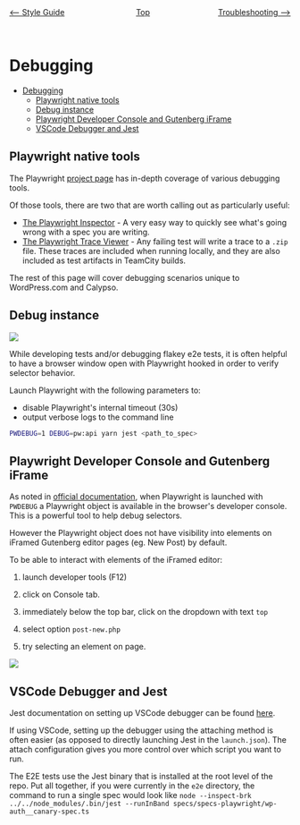 <div style="width: 45%; float:left" align="left"><a href="./style_guide.md"><-- Style Guide</a> </div>
<div style="width: 5%; float:left" align="center"><a href="./../README.md">Top</a></div>
<div style="width: 45%; float:right"align="right"><a href="./troubleshooting.md"> Troubleshooting --></a> </div>

<br><br>

# Debugging

<!-- TOC -->

- [Debugging](#debugging)
    - [Playwright native tools](#playwright-native-tools)
    - [Debug instance](#debug-instance)
    - [Playwright Developer Console and Gutenberg iFrame](#playwright-developer-console-and-gutenberg-iframe)
    - [VSCode Debugger and Jest](#vscode-debugger-and-jest)

<!-- /TOC -->

## Playwright native tools

The Playwright [project page](https://playwright.dev/docs/debug/) has in-depth coverage of various debugging tools.

Of those tools, there are two that are worth calling out as particularly useful:
- [The Playwright Inspector](https://playwright.dev/docs/inspector) - A very easy way to quickly see what's going wrong with a spec you are writing.
- [The Playwright Trace Viewer](https://playwright.dev/docs/trace-viewer#viewing-the-trace) - Any failing test will write a trace to a `.zip` file. These traces are included when running locally, and they are also included as test artifacts in TeamCity builds.

The rest of this page will cover debugging scenarios unique to WordPress.com and Calypso.


## Debug instance

<img src="https://cldup.com/FURE4BK9FF.png">

While developing tests and/or debugging flakey e2e tests, it is often helpful to have a browser window open with Playwright hooked in order to verify selector behavior.

Launch Playwright with the following parameters to:

- disable Playwright's internal timeout (30s)
- output verbose logs to the command line

```bash
PWDEBUG=1 DEBUG=pw:api yarn jest <path_to_spec>
```

## Playwright Developer Console and Gutenberg iFrame

As noted in [official documentation](https://playwright.dev/docs/debug#selectors-in-developer-tools-console), when Playwright is launched with `PWDEBUG` a Playwright object is available in the browser's developer console. This is a powerful tool to help debug selectors.

However the Playwright object does not have visibility into elements on iFramed Gutenberg editor pages (eg. New Post) by default.

To be able to interact with elements of the iFramed editor:

1. launch developer tools (F12)

2. click on Console tab.

3. immediately below the top bar, click on the dropdown with text `top`

4. select option `post-new.php`

5. try selecting an element on page.

<img src="https://cldup.com/cSQEdamVDI.gif"/>

## VSCode Debugger and Jest

Jest documentation on setting up VSCode debugger can be found [here](https://jestjs.io/docs/troubleshooting#debugging-in-vs-code).

If using VSCode, setting up the debugger using the attaching method is often easier (as opposed to directly launching Jest in the `launch.json`). The attach configuration gives you more control over which script you want to run.

The E2E tests use the Jest binary that is installed at the root level of the repo. Put all together, if you were currently in the `e2e` directory, the command to run a single spec would look like `node --inspect-brk ../../node_modules/.bin/jest --runInBand specs/specs-playwright/wp-auth__canary-spec.ts`
